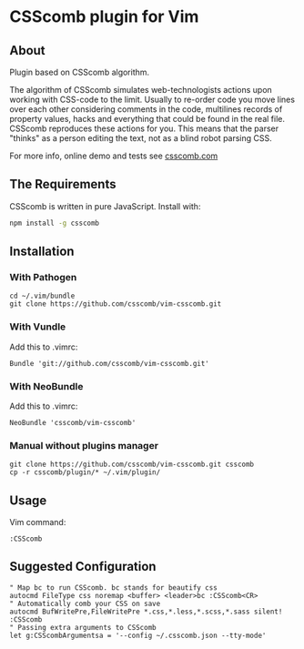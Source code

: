 # CSScomb plugin for Vim

## About
Plugin based on CSScomb algorithm.

The algorithm of CSScomb simulates web-technologists actions upon working with CSS-code to the limit. Usually to re-order code you move lines over each other considering comments in the code, multilines records of property values, hacks and everything that could be found in the real file. CSScomb reproduces these actions for you. This means that the parser "thinks" as a person editing the text, not as a blind robot parsing CSS.

For more info, online demo and tests see [csscomb.com](http://csscomb.com/)


## The Requirements

CSScomb is written in pure JavaScript. Install with:

```BASH
npm install -g csscomb
```

## Installation

### With Pathogen

```
cd ~/.vim/bundle
git clone https://github.com/csscomb/vim-csscomb.git
```

### With Vundle
Add this to .vimrc:
```
Bundle 'git://github.com/csscomb/vim-csscomb.git'
```

### With NeoBundle
Add this to .vimrc:
```
NeoBundle 'csscomb/vim-csscomb'
```

### Manual without plugins manager
```
git clone https://github.com/csscomb/vim-csscomb.git csscomb
cp -r csscomb/plugin/* ~/.vim/plugin/
```

## Usage
Vim command:
```
:CSScomb
```

## Suggested Configuration

```VIML
" Map bc to run CSScomb. bc stands for beautify css
autocmd FileType css noremap <buffer> <leader>bc :CSScomb<CR>
" Automatically comb your CSS on save
autocmd BufWritePre,FileWritePre *.css,*.less,*.scss,*.sass silent! :CSScomb
" Passing extra arguments to CSScomb
let g:CSScombArgumentsa = '--config ~/.csscomb.json --tty-mode'
```
